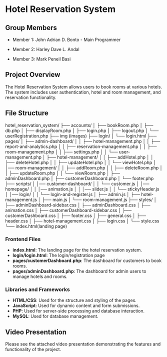 # Hotel Reservation System

## Group Members

- Member 1: John Adrian D. Bonto - Main Programmer

- Member 2: Harley Dave L. Andal
- Member 3: Mark Peneil Basi

## Project Overview

The Hotel Reservation System allows users to book rooms at various hotels. The system includes user authentication, hotel and room management, and reservation functionality.

## File Structure

hotel_reservation_system/
├── accounts/
│ ├── bookRoom.php
│ ├── db.php
│ ├── displayRoom.php
│ ├── login.php
│ ├── logout.php
│ └── userRegistration.php
├── img (images)
├── login/
│ └── login.html
├── pages/
│ ├── admin-dashboard/
│ │ ├── hotel-management.php
│ │ ├── report-and-analytics.php
│ │ ├── reservation-management.php
│ │ ├── room-management.php
│ │ ├── settings.php
│ │ └── user-management.php
│ ├── hotel-management/
│ │ ├── addHotel.php
│ │ ├── deleteHotel.php
│ │ ├── updateHotel.php
│ │ └── viewHotel.php
│ │── room-management/
│ │ ├── addRoom.php
│ │ ├── deleteRoom.php
│ │ ├── updateRoom.php
│ │ └── viewRoom.php
│ ├── adminDashboard.php
│ ├── customerDashboard.php
│ └── footer.php
├── scripts/
│ │── customer-dashboard/
│ │ └── customer.js
│ │── homepage/
│ │ │── animation.js
│ │ │── slider.js
│ │ └── stickyHeader.js
│ │── login/
│ │ └── login-and-register.js
│ ├── admin.js
│ ├── hotel-management.js
│ ├── main.js
│ └── room-management.js
├── styles/
│ ├── adminDashboard-sidebar.css
│ ├── adminDashboard.css
│ ├── animation.css
│ ├── customerDashboard-sidebar.css
│ ├── customerDashboard.css
│ ├── footer.css
│ ├── general.css
│ ├── header.css
│ ├── hotel-management.css
│ ├── login.css
│ └── style.css
└── index.html(landing page)

### Frontend Files

- **index.html**: The landing page for the hotel reservation system.
- **login/login.html**: The login/registration page
- **pages/customerDashboard.php**: The dashboard for customers to book rooms.
- **pages/adminDashboard.php**: The dashboard for admin users to manage hotels and rooms.

### Libraries and Frameworks

- **HTML/CSS**: Used for the structure and styling of the pages.
- **JavaScript**: Used for dynamic content and form submissions.
- **PHP**: Used for server-side processing and database interaction.
- **MySQL**: Used for database management.

## Video Presentation

Please see the attached video presentation demonstrating the features and functionality of the project.
